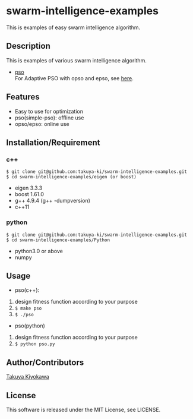 # swarm-intelligence-examples

This is examples of easy swarm intelligence algorithm.

## Description

This is examples of various swarm intelligence algorithm.

- [pso](https://en.wikipedia.org/wiki/Particle_swarm_optimization)  
For Adaptive PSO with opso and epso, see [here](http://lab.cntl.kyutech.ac.jp/~nishida/paper/2011/131_1642.pdf).

## Features

- Easy to use for optimization
- pso(simple-pso): offline use
- opso/epso: online use

## Installation/Requirement

### c++
	$ git clone git@github.com:takuya-ki/swarm-intelligence-examples.git
	$ cd swarm-intelligence-examples/eigen (or boost)

- eigen 3.3.3
- boost 1.61.0
- g++ 4.9.4 (g++ -dumpversion)
- c++11

### python
	$ git clone git@github.com:takuya-ki/swarm-intelligence-examples.git
	$ cd swarm-intelligence-examples/Python

- python3.0 or above
- numpy

## Usage

- pso(c++):  
1. design fitness function according to your purpose
2. `$ make pso`
3. `$ ./pso`

- pso(python)
1. design fitness function according to your purpose
2. `$ python pso.py`

## Author/Contributors

[Takuya Kiyokawa](https://takuya-ki.github.io/)

## License

This software is released under the MIT License, see LICENSE.
